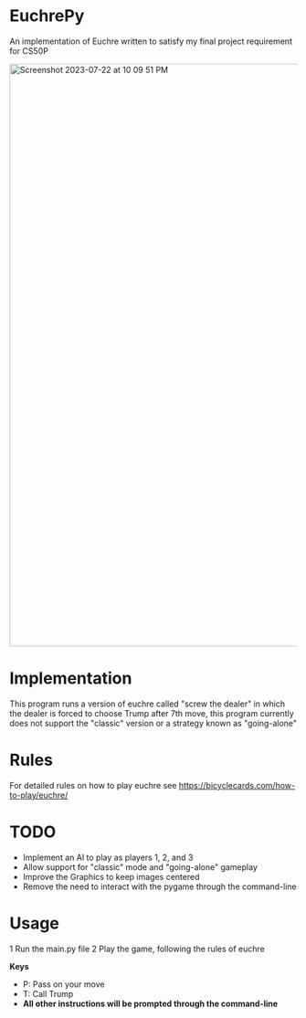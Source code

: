 # EuchrePy
An implementation of Euchre written to satisfy my final project requirement for CS50P

<img width="1020" alt="Screenshot 2023-07-22 at 10 09 51 PM" src="https://github.com/anishjv/EuchrePy/assets/119087858/11def7b5-1981-4b46-836f-246cc7adfcc0">


# Implementation 
This program runs a version of euchre called "screw the dealer" in which the dealer is forced to choose Trump after 7th move, this program currently does not support the "classic" version or a strategy known as "going-alone"

# Rules
For detailed rules on how to play euchre see https://bicyclecards.com/how-to-play/euchre/ 

# TODO
* Implement an AI to play as players 1, 2, and 3
* Allow support for "classic" mode and "going-alone" gameplay
* Improve the Graphics to keep images centered
* Remove the need to interact with the pygame through the command-line

# Usage
1 Run the main.py file
2 Play the game, following the rules of euchre 

**Keys**
* P: Pass on your move
* T: Call Trump
* **All other instructions will be prompted through the command-line**



